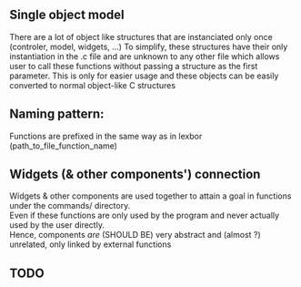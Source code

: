 

## Single object model
There are a lot of object like structures that are instanciated only once (controler, model, widgets, ...)
To simplify, these structures have their only instantiation in the .c file and are unknown to any other file which allows user to call these functions without passing a structure as the first parameter.
This is only for easier usage and these objects can be easily converted to normal object-like C structures

## Naming pattern:
Functions are prefixed in the same way as in lexbor (path\_to\_file\_function\_name)  

## Widgets (& other components') connection
Widgets & other components are used together to attain a goal in functions under the commands/ directory.  
Even if these functions are only used by the program and never actually used by the user directly.  
Hence, components *are* (SHOULD BE) very abstract and (almost ?) unrelated, only linked by external functions

## TODO
